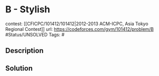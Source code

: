 # B - Stylish

contest: [[CFICPC/101412/101412|2012-2013 ACM-ICPC, Asia Tokyo Regional Contest]]
url: https://codeforces.com/gym/101412/problem/B
#Status/UNSOLVED
Tags: #

## Description

## Solution

